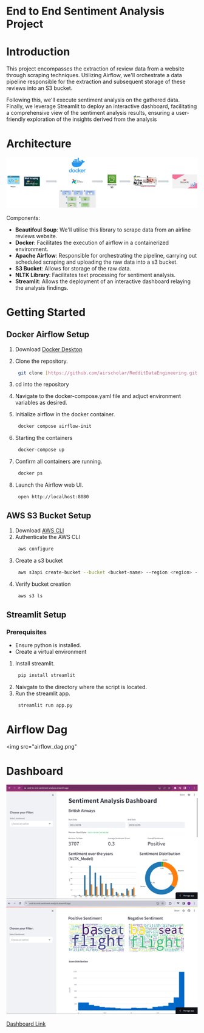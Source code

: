 # End to End Sentiment Analysis Project

# Introduction

This project encompasses the extraction of review data from a website through scraping techniques. Utilizing Airflow, we'll orchestrate a data pipeline responsible for the extraction and subsequent storage of these reviews into an S3 bucket.

Following this, we'll execute sentiment analysis on the gathered data. Finally, we leverage Streamlit to deploy an interactive dashboard, facilitating a comprehensive view of the sentiment analysis results, ensuring a user-friendly exploration of the insights derived from the analysis

# Architecture
<img src="Sentiment_Architecture.png">

Components:

- **Beautifoul Soup**: We'll utilise this library to scrape data from an airline reviews website.
- **Docker**: Facilitates the execution of airflow in a containerized environment.
- **Apache Airflow**: Responsible for orchestrating the pipeline, carrying out scheduled scraping and uploading the raw data into a s3 bucket.
- **S3 Bucket**: Allows for storage of the raw data.
- **NLTK Library**: Facilitates text processing for sentiment analysis.
- **Streamlit**: Allows the deployment of an interactive dashboard relaying the analysis findings.

# Getting Started
## Docker Airflow Setup
1. Download [Docker Desktop](https://www.docker.com/products/docker-desktop/)
2. Clone the repository.
   ```bash
    git clone [https://github.com/airscholar/RedditDataEngineering.git](https://github.com/Ds2023/ML-Airflow-Sentiment-Streamlit)
   ```
3. cd into the repository
4. Navigate to the docker-compose.yaml file and adjuct environment variables as desired.
5. Initialize airflow in the docker container.
   ```bash
    docker compose airflow-init
   ```
6. Starting the containers
   ```bash
    docker-compose up 
   ```
7. Confirm all containers are running.
   ```bash
    docker ps
   ```
  
8. Launch the Airflow web UI.
   ```bash
    open http://localhost:8080
   ```
## AWS S3 Bucket Setup
1. Download [AWS CLI](https://aws.amazon.com/cli/)
2. Authenticate the AWS CLI
   ```bash
    aws configure
   ```
3. Create a s3 bucket
   ```bash
    aws s3api create-bucket --bucket <bucket-name> --region <region> --create-bucket-configuration LocationConstraint=<region>
   ```
4. Verify bucket creation
   ```bash
    aws s3 ls
   ```
## Streamlit Setup
### Prerequisites
- Ensure python is installed.
- Create a virtual environment
1. Install streamlit.
   ```bash
    pip install streamlit 
   ```
2. Naivgate to the directory where the script is located.
3. Run the streamlit app.
   ```bash
    streamlit run app.py
   ```
# Airflow Dag
<img src="airflow_dag.png"

# Dashboard
<img src="dashboard1.png">
<img src="dashboard2.png">

[Dashboard Link](https://end-to-end-sentiment-analysis.streamlit.app/)

